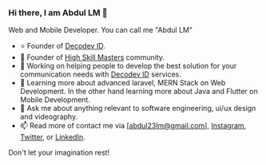### Hi there, I am Abdul LM 🤠

Web and Mobile Developer. You can call me "Abdul LM"

- ⭐️ Founder of [Decodev ID](https://decodev.id/).
- 💫 Founder of [High Skill Masters](https://github.com/highskillmasters) community.
- 🔭 Working on helping people to develop the best solution for your communication needs with [Decodev ID](https://decodev.id/) services.
- 🌱 Learning more about advanced laravel, MERN Stack on Web Development. In the other hand learning more about Java and Flutter on Mobile Development.
- 💬 Ask me about anything relevant to software engineering, ui/ux design and videography.
- 📫 Read more of contact me via [abdul23lm@gmail.com], [Instagram](https://instagram.com/abdul_lm), [Twitter](https://twitter.com/abdul_lm), or [LinkedIn](https://www.linkedin.com/in/abdul23lm/).

Don't let your imagination rest!
